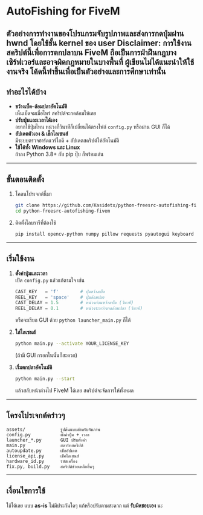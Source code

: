 # AutoFishing for FiveM

ตัวอย่างการทำงานของโปรแกรมจับรูปภาพและส่งการกดปุ่มผ่าน hwnd โดยใช้ชั้น kernel ของ user 
**Disclaimer:** การใช้งานสคริปต์นี้เพื่อการตกปลาบน FiveM ถือเป็นการฝ่าฝืนกฎบางเซิร์ฟเวอร์และอาจผิดกฎหมายในบางพื้นที่ ผู้เขียนไม่ได้แนะนำให้ใช้งานจริง โค้ดนี้ทำขึ้นเพื่อเป็นตัวอย่างและการศึกษาเท่านั้น
---

## ทำอะไรได้บ้าง

- **ขว้างเบ็ด–ล้อมปลาอัตโนมัติ**  
  เห็นเบ็ดจมเมื่อไหร่ สคริปต์จะกดล้อมให้เลย  
- **ปรับปุ่มและเวลาได้เอง**  
  อยากใช้ปุ่มไหน หน่วงกี่วินาทีก็เปลี่ยนได้ตรงไฟล์ `config.py` หรือผ่าน GUI ก็ได้  
- **อัปเดตตัวเอง & เช็กไลเซนส์**  
  มีระบบตรวจฮาร์ดแวร์ไอดี + อัปเดตสคริปต์ให้อัตโนมัติ  
- **ใช้ได้ทั้ง Windows และ Linux**  
  ถ้าลง Python 3.8+ กับ pip ปุ๊บ ก็พร้อมเล่น

---

## ขั้นตอนติดตั้ง

1. โคลนโปรเจกต์นี้มา  
   ```bash
   git clone https://github.com/Kasidetx/python-freesrc-autofishing-fivem.git
   cd python-freesrc-autofishing-fivem
   ```

2. ติดตั้งไลบรารีที่ต้องใช้  
   ```bash
   pip install opencv-python numpy pillow requests pyautogui keyboard PySimpleGUI
   ```

---

## เริ่มใช้งาน

1. **ตั้งค่าปุ่มและเวลา**  
   เปิด `config.py` แล้วแก้ตามใจ เช่น  
   ```python
   CAST_KEY   = 'f'        # ปุ่มขว้างเบ็ด
   REEL_KEY   = 'space'    # ปุ่มล้อมปลา
   CAST_DELAY = 1.5        # หน่วงก่อนขว้างเบ็ด (วินาที)
   REEL_DELAY = 0.1        # หน่วงระหว่างกดล้อมปลา (วินาที)
   ```
   หรือจะเรียก GUI ด้วย `python launcher_main.py` ก็ได้

2. **ใส่ไลเซนส์**  
   ```bash
   python main.py --activate YOUR_LICENSE_KEY
   ```
   (ถ้ามี GUI กรอกในนั้นก็สะดวก)

3. **เริ่มตกปลาอัตโนมัติ**  
   ```bash
   python main.py --start
   ```
   แล้วสลับหน้าต่างไป FiveM ได้เลย สคริปต์จะจัดการให้ทั้งหมด

---

## โครงโปรเจกต์คร่าวๆ

```
assets/             รูปต้นแบบสำหรับจับภาพ  
config.py           ตั้งค่าปุ่ม + เวลา  
launcher_*.py       GUI ปรับตั้งค่า  
main.py             สตาร์ทสคริปต์  
autoupdate.py       เช็กอัปเดต  
license_api.py      เช็คไลเซนส์  
hardware_id.py      รหัสเครื่อง  
fix.py, build.py    สคริปต์ช่วยเหลืออื่นๆ  
```

---

## เงื่อนไขการใช้

ใช้ได้เลย แบบ **as-is** ไม่มีประกันใดๆ แก้หรือปรับตามสะดวก แต่ **รับผิดชอบเอง** นะ
